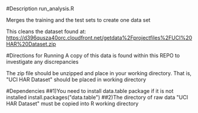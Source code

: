 #Description run_analysis.R 

Merges the training and the test sets to create one data set

This cleans the dataset found at:
https://d396qusza40orc.cloudfront.net/getdata%2Fprojectfiles%2FUCI%20HAR%20Dataset.zip

#Directions for Running 
A copy of this data is found within this REPO to investigate any discrepancies 

The zip file should be unzipped and place in your working directory.
That is, "UCI HAR Dataset" should be placed in working directory

#Dependencies
##1)You need to install data.table package if it is not installed install.packages("data.table")
##2)The directory of raw data "UCI HAR Dataset" must be copied into R working directory